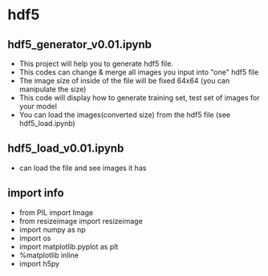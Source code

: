 # hdf5
## hdf5_generator_v0.01.ipynb
* This project will help you to generate hdf5 file.
* This codes can change & merge all images you input into "one" hdf5 file
* The image size of inside of the file will be fixed 64x64 (you can manipulate the size)
* This code will display how to generate training set, test set of images for your model
* You can load the images(converted size) from the hdf5 file (see hdf5_load.ipynb)

## hdf5_load_v0.01.ipynb
* can load the file and see images it has

## import info
* from PIL import Image
* from resizeimage import resizeimage 
* import numpy as np
* import os
* import matplotlib.pyplot as plt
* %matplotlib inline
* import h5py
